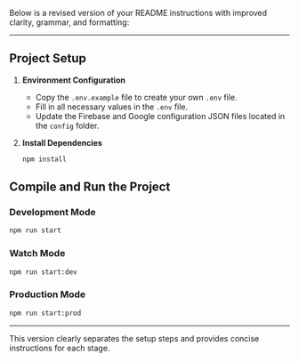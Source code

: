 Below is a revised version of your README instructions with improved clarity, grammar, and formatting:

---

## Project Setup

1. **Environment Configuration**

   - Copy the `.env.example` file to create your own `.env` file.
   - Fill in all necessary values in the `.env` file.
   - Update the Firebase and Google configuration JSON files located in the `config` folder.

2. **Install Dependencies**

   ```bash
   npm install
   ```

## Compile and Run the Project

### Development Mode

```bash
npm run start
```

### Watch Mode

```bash
npm run start:dev
```

### Production Mode

```bash
npm run start:prod
```

---

This version clearly separates the setup steps and provides concise instructions for each stage.
